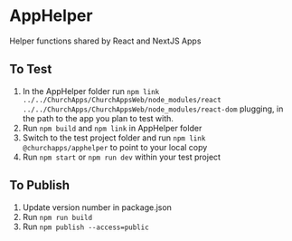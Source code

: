 # AppHelper

Helper functions shared by React and NextJS Apps

## To Test

1. In the AppHelper folder run `npm link ../../ChurchApps/ChurchAppsWeb/node_modules/react ../../ChurchApps/ChurchAppsWeb/node_modules/react-dom` plugging, in the path to the app you plan to test with.
2. Run `npm build` and `npm link` in AppHelper folder
3. Switch to the test project folder and run `npm link @churchapps/apphelper` to point to your local copy
4. Run `npm start` or `npm run dev` within your test project

## To Publish

1. Update version number in package.json
2. Run `npm run build`
3. Run `npm publish --access=public`

